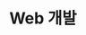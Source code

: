 ---
title: "Web 개발"
layout: category
permalink: /web-dev
author_profile: true
taxonomy: Web 개발
sidebar:
  nav: "categories"
---